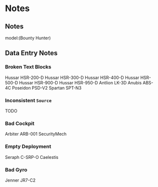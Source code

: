 # Notes

## Notes

model:(Bounty Hunter)

## Data Entry Notes

### Broken Text Blocks

Hussar HSR-200-D
Hussar HSR-300-D
Hussar HSR-400-D
Hussar HSR-500-D
Hussar HSR-900-D
Hussar HSR-950-D
Antlion LK-3D
Anubis ABS-4C
Poseidon PSD-V2
Spartan SPT-N3

### Inconsistent `Source`

TODO

### Bad Cockpit

Arbiter ARB-001 SecurityMech

### Empty Deployment

Seraph C-SRP-O Caelestis

### Bad Gyro

Jenner JR7-C2
